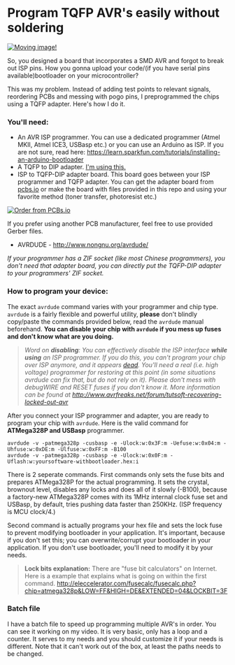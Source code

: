 Program TQFP AVR's easily without soldering
=====================

[![Moving image!](https://img.youtube.com/vi/9b8XTmfmTiI/0.jpg)](https://www.youtube.com/watch?v=9b8XTmfmTiI)

So, you designed a board that incorporates a SMD AVR and forgot to break out ISP pins. How you gonna upload your code/(if you have serial pins available)bootloader on your microcontroller?

This was my problem. Instead of adding test points to relevant signals, reordering PCBs and messing with pogo pins, I preprogrammed the chips using a TQFP adapter. Here's how I do it.

### You'll need:
- An AVR ISP programmer. You can use a dedicated programmer (Atmel MKII, Atmel ICE3, USBasp etc.) or you can use an Arduino as ISP. If you are not sure, read here: https://learn.sparkfun.com/tutorials/installing-an-arduino-bootloader
- A TQFP to DIP adapter. [I'm using this.](https://www.aliexpress.com/item/Free-shipping-Chip-programmer-TQFP32-QFP32-LQFP32-TO-DIP28-adapter-socket-support-ATMEGA8-series-TL866A-TL866CS/1969735009.html?aff_platform=ae-aff-deeplink&cpt=1499865009701&sk=UznmeyJee&aff_trace_key=a9dd8dea9e4f4ac5bc85a772afb82508-1499865009701-08514-UznmeyJee)
- ISP to TQFP-DIP adapter board. This board goes between your ISP programmer and TQFP adapter. You can get the adapter board from [pcbs.io](https://PCBs.io/share/r1D3D) or make the board with files provided in this repo and using your favorite method (toner transfer, photoresist etc.)

<a href="https://PCBs.io/share/r1D3D"><img src="https://s3.amazonaws.com/pcbs.io/share.png" alt="Order from PCBs.io"></img></a>

If you prefer using another PCB manufacturer, feel free to use provided Gerber files.
- AVRDUDE - http://www.nongnu.org/avrdude/

_If your programmer has a ZIF socket (like most Chinese programmers), you don't need that adapter board, you can directly put the TQFP-DIP adapter to your programmers' ZIF socket._    

### How to program your device:
The exact `avrdude` command varies with your programmer and chip type. `avrdude` is a fairly flexible and powerful utility, **please** don't blindly copy/paste the commands provided below, read the `avrdude` manual beforehand. **You can disable your chip with `avrdude` if you mess up fuses and don't know what are you doing.**

>*Word on __disabling__: You can effectively disable the ISP interface **while using** an ISP programmer. If you do this, you can't program your chip over ISP anymore, and it appears [dead](https://hydra-media.cursecdn.com/dota2.gamepedia.com/b/b6/Chatwheel_all_dead.wav). You'll need a real (i.e. high voltage) programmer for restoring at this point (in some situations avrdude can fix that, but do not rely on it). Please don't mess with debugWIRE and RESET fuses if you don't know it. More information can be found at http://www.avrfreaks.net/forum/tutsoft-recovering-locked-out-avr*

After you connect your ISP programmer and adapter, you are ready to program your chip with `avrdude`.
Here is the valid command for **ATMega328P and USBasp** programmer.
```
avrdude -v -patmega328p -cusbasp -e -Ulock:w:0x3F:m -Uefuse:w:0x04:m -Uhfuse:w:0xDE:m -Ulfuse:w:0xFF:m -B100
avrdude -v -patmega328p -cusbasp -e -Ulock:w:0x0F:m -Uflash:w:yoursoftware-withbootloader.hex:i
```

There is 2 seperate commands. First commands only sets the fuse bits and prepares ATMega328P for the actual programming. It sets the crystal, brownout level, disables any locks and does all of it slowly (-B100), because a factory-new ATMega328P comes with its 1MHz internal clock fuse set and USBasp, by default, tries pushing data faster than 250KHz. (ISP frequency is MCU clock/4.) 

Second command is actually programs your hex file and sets the lock fuse to prevent modifying bootloader in your application. It's important, because if you don't set this; you can overwrite/corrupt your bootloader in your application. If you don't use bootloader, you'll need to modify it by your needs.

>**Lock bits explanation:**
There are "fuse bit calculators" on Internet. Here is a example that explains what is going on within the first command. 
http://eleccelerator.com/fusecalc/fusecalc.php?chip=atmega328p&LOW=FF&HIGH=DE&EXTENDED=04&LOCKBIT=3F

### Batch file
I have a batch file to speed up programming multiple AVR's in order. You can see it working on my video. It is very basic, only has a loop and a counter. It serves to my needs and you should customize it if your needs is different. Note that it can't work out of the box, at least the paths needs to be changed.
